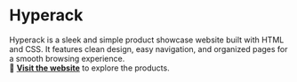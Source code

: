 # Hyperack
Hyperack is a sleek and simple product showcase website built with HTML and CSS. It features clean design, easy navigation, and organized pages for a smooth browsing experience.
<br>
🔗 **[Visit the website](https://yourusername.github.io/hyperack/index.html)** to explore the products.
